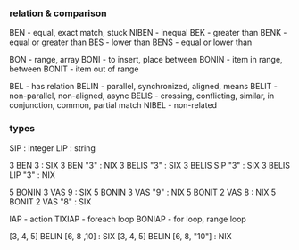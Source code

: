 ### relation & comparison
BEN - equal, exact match, stuck
NIBEN - inequal
BEK - greater than
BENK - equal or greater than
BES - lower than
BENS - equal or lower than

BON - range, array
BONI - to insert, place between
BONIN - item in range, between
BONIT - item out of range

BEL - has relation
BELIN - parallel, synchronized, aligned, means
BELIT - non-parallel, non-aligned, async
BELIS - crossing, conflicting, similar, in conjunction, common, partial match
NIBEL - non-related


### types

SIP : integer
LIP : string

3 BEN 3 : SIX
3 BEN "3" : NIX
3 BELIS "3" : SIX
3 BELIS SIP "3" : SIX
3 BELIS LIP "3" : NIX

5 BONIN 3 VAS 9 : SIX
5 BONIN 3 VAS "9" : NIX
5 BONIT 2 VAS 8 : NIX
5 BONIT 2 VAS "8" : SIX

IAP - action
TIXIAP - foreach loop
BONIAP - for loop, range loop

[3, 4, 5] BELIN [6, 8 ,10] : SIX
[3, 4, 5] BELIN [6, 8, "10"] : NIX